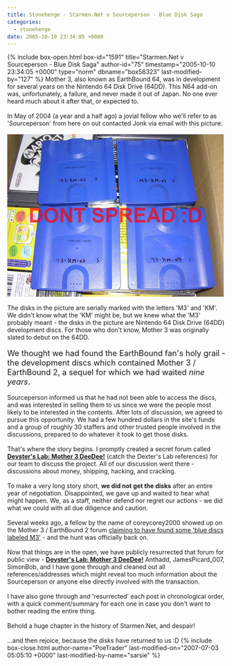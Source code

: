 ```yaml
---
title: Stonehenge - Starmen.Net v Sourceperson - Blue Disk Saga
categories:
  - stonehenge
date: 2005-10-10 23:34:05 +0000
---
```

{% include box-open.html box-id="1591" title="Starmen.Net v Sourceperson - Blue Disk Saga" author-id="75" timestamp="2005-10-10 23:34:05 +0000" type="norm" dbname="box58323" last-modified-by="127" %}
Mother 3, also known as EarthBound 64, was in development for several years on the Nintendo 64 Disk Drive (64DD). This N64 add-on was, unfortunately, a failure, and never made it out of Japan. No one ever heard much about it after that, or expected to.
<br /><br />
In May of 2004 (a year and a half ago) a jovial fellow who we'll refer to as 'Sourceperson' from here on out contacted Jonk via email with this picture:
<br /><br />
<img align="center" src="/reidman/holy.jpg" />
<br /><br />
The disks in the picture are serially marked with the letters 'M3' and 'KM'. We didn't know what the 'KM' might be, but we knew what the 'M3' probably meant - the disks in the picture are Nintendo 64 Disk Drive (64DD) development discs. For those who don't know, Mother 3 was originally slated to debut on the 64DD.
<br /><br />
<a name="resume"></a><span style="font-size: 130%">We thought we had found the EarthBound fan's holy grail - the development discs which contained Mother 3 / EarthBound 2, a sequel for which we had waited <em>nine years</em>.</span>
<br /><br />
Sourceperson informed us that he had not been able to access the discs, and was interested in selling them to us since we were the people most likely to be interested in the contents. After lots of discussion, we agreed to pursue this opportunity. We had a few hundred dollars in the site's funds and a group of roughly 30 staffers and other trusted people involved in the discussions, prepared to do whatever it took to get those disks.
<br /><br />
That's where the story begins. I promptly created a secret forum called <strong><a href="http://forum.starmen.net/?t=thread&amp;frm_id=60">Devster's Lab: Mother 3 DeeDee!</a></strong> (catch the Dexter's Lab references) for our team to discuss the project. All of our discussion went there - discussions about money, shipping, hacking, and cracking.
<br /><br />
To make a very long story short, <strong>we did not get the disks</strong> after an entire year of negotiation. Disappointed, we gave up and waited to hear what might happen. We, as a staff, neither defend nor regret our actions - we did what we could with all due diligence and caution.
<br /><br />
Several weeks ago, a fellow by the name of coreycorey2000 showed up on the Mother 3 / EarthBound 2 forum <a href="http://forum.starmen.net/?t=msg&amp;th=16292">claiming to have found some 'blue discs labeled M3'</a> - and the hunt was officially back on.
<br /><br />
Now that things are in the open, we have publicly resurrected that forum for public view - <strong><a href="http://forum.starmen.net/?t=thread&amp;frm_id=60">Devster's Lab: Mother 3 DeeDee!</a></strong> Anthadd, JamesPicard_007, SimonBob, and I have gone through and cleaned out all references/addresses which might reveal too much information about the Sourceperson or anyone else directly involved with the transaction.
<br /><br />
I have also gone through and 'resurrected' each post in chronological order, with a quick comment/summary for each one in case you don't want to bother reading the entire thing.
<br /><br />
Behold a huge chapter in the history of Starmen.Net, and despair!
<br /><br />
...and then rejoice, because the disks have returned to us :D
{% include box-close.html author-name="PoeTrader" last-modified-on="2007-07-03 05:05:10 +0000" last-modified-by-name="sarsie" %}
